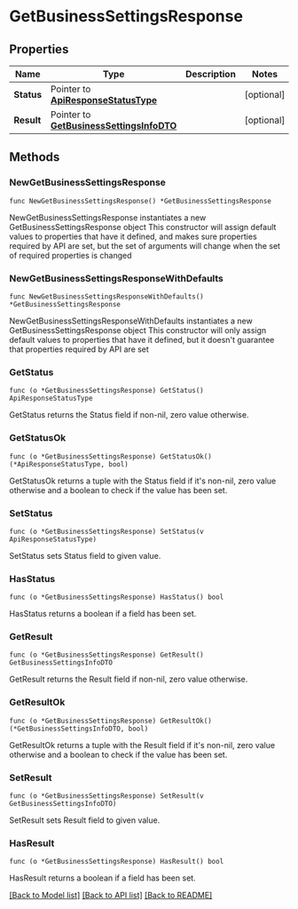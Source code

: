 # GetBusinessSettingsResponse

## Properties

Name | Type | Description | Notes
------------ | ------------- | ------------- | -------------
**Status** | Pointer to [**ApiResponseStatusType**](ApiResponseStatusType.md) |  | [optional] 
**Result** | Pointer to [**GetBusinessSettingsInfoDTO**](GetBusinessSettingsInfoDTO.md) |  | [optional] 

## Methods

### NewGetBusinessSettingsResponse

`func NewGetBusinessSettingsResponse() *GetBusinessSettingsResponse`

NewGetBusinessSettingsResponse instantiates a new GetBusinessSettingsResponse object
This constructor will assign default values to properties that have it defined,
and makes sure properties required by API are set, but the set of arguments
will change when the set of required properties is changed

### NewGetBusinessSettingsResponseWithDefaults

`func NewGetBusinessSettingsResponseWithDefaults() *GetBusinessSettingsResponse`

NewGetBusinessSettingsResponseWithDefaults instantiates a new GetBusinessSettingsResponse object
This constructor will only assign default values to properties that have it defined,
but it doesn't guarantee that properties required by API are set

### GetStatus

`func (o *GetBusinessSettingsResponse) GetStatus() ApiResponseStatusType`

GetStatus returns the Status field if non-nil, zero value otherwise.

### GetStatusOk

`func (o *GetBusinessSettingsResponse) GetStatusOk() (*ApiResponseStatusType, bool)`

GetStatusOk returns a tuple with the Status field if it's non-nil, zero value otherwise
and a boolean to check if the value has been set.

### SetStatus

`func (o *GetBusinessSettingsResponse) SetStatus(v ApiResponseStatusType)`

SetStatus sets Status field to given value.

### HasStatus

`func (o *GetBusinessSettingsResponse) HasStatus() bool`

HasStatus returns a boolean if a field has been set.

### GetResult

`func (o *GetBusinessSettingsResponse) GetResult() GetBusinessSettingsInfoDTO`

GetResult returns the Result field if non-nil, zero value otherwise.

### GetResultOk

`func (o *GetBusinessSettingsResponse) GetResultOk() (*GetBusinessSettingsInfoDTO, bool)`

GetResultOk returns a tuple with the Result field if it's non-nil, zero value otherwise
and a boolean to check if the value has been set.

### SetResult

`func (o *GetBusinessSettingsResponse) SetResult(v GetBusinessSettingsInfoDTO)`

SetResult sets Result field to given value.

### HasResult

`func (o *GetBusinessSettingsResponse) HasResult() bool`

HasResult returns a boolean if a field has been set.


[[Back to Model list]](../README.md#documentation-for-models) [[Back to API list]](../README.md#documentation-for-api-endpoints) [[Back to README]](../README.md)


